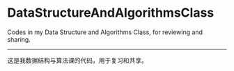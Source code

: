 # DataStructureAndAlgorithmsClass

Codes in my Data Structure and Algorithms Class, for reviewing and sharing.

-------

这是我数据结构与算法课的代码，用于复习和共享。

